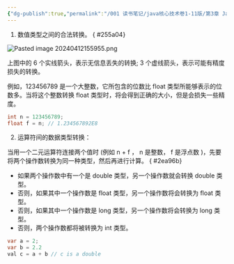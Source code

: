 ```yaml
---
{"dg-publish":true,"permalink":"/001 读书笔记/java核心技术卷1-11版/第3章 Java的基本程序设计结构/3.5 运算符/3.5.3 数值类型之间的转换/","dgPassFrontmatter":true,"created":"2024-04-12T15:58:22.797+08:00","updated":"2024-06-01T10:43:12.267+08:00"}
---
```


1. 数值类型之间的合法转换。
{ #255a04}


![Pasted image 20240412155955.png](/img/user/$/$Sys999%20Attachment/Pasted%20image%2020240412155955.png)

上图中的 6 个实线箭头，表示无信息丢失的转换; 3 个虚线箭头，表示可能有精度损失的转换。

例如，123456789 是一个大整数，它所包含的位数比 float 类型所能够表示的位数多。当将这个整数转换 float 类型时，将会得到正确的大小，但是会损失一些精度。

```java
int n = 123456789;
float f = n; // 1.234567892E8
```

2. 运算符间的数据类型转换：

当用一个二元运算符连接两个值时 (例如 n + f ， n 是整数， f 是浮点数 )，先要将两个操作数转换为同一种类型，然后再进行计算。
{ #2ea96b}


- 如果两个操作数中有一个是 double 类型，另一个操作数就会转换 double 类型。
- 否则，如果其中一个操作数是 float 类型，另一个操作数将会转换为 float 类型。
- 否则，如果其中一个操作数是 long 类型，另一个操作数将会转换为 long 类型。
- 否则，两个操作数都将被转换为 int 类型。

```java
var a = 2;  
var b = 2.2  
val c = a + b // c is a double
```